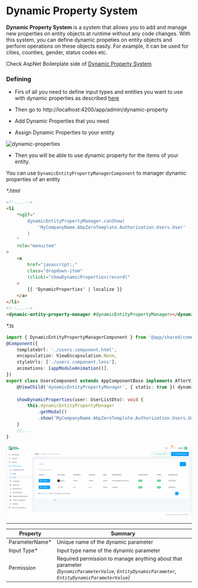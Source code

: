 # Dynamic Property System

**Dynamic Property System** is a system that allows you to add and manage new properties on entity objects at runtime without any code changes. With this system, you can define dynamic propeties on entity objects and perform operations on these objects easily. For example, it can be used for cities, counties, gender, status codes etc.

Check AspNet Boilerplate side of [Dynamic Property System](https://aspnetboilerplate.com/Pages/Documents/Dynamic-Property-System)

### Defining

* Firs of all you need to define input types and entities you want to use with dynamic properties as described [here](https://aspnetboilerplate.com/Pages/Documents/Dynamic-Parameter-System#dynamic-property-definition)

* Then go to http://localhost:4200/app/admin/dynamic-property

* Add Dynamic Properties that you need

* Assign Dynamic Properties to your entity


<img src="images/adding-dynamic-properties-to-entity.gif" alt="dynamic-properties" class="img-thumbnail" />

* Then you will be able to use dynamic property for the items of your entity.

You can use `DynamicEntityPropertyManagerComponent` to manager dynamic properties of an entity

_*.html_
```html
<!--...-->
<li
    *ngIf="
        dynamicEntityPropertyManager.canShow(
            'MyCompanyName.AbpZeroTemplate.Authorization.Users.User'
        )
    "
    role="menuitem"
>
    <a
        href="javascript:;"
        class="dropdown-item"
        (click)="showDynamicProperties(record)"
    >
        {{ 'DynamicProperties' | localize }}
    </a>
</li>
<!--...-->
<dynamic-entity-property-manager #dynamicEntityPropertyManager></dynamic-entity-property-manager>
```

_*.ts_
```typescript
import { DynamicEntityPropertyManagerComponent } from '@app/shared/common/dynamic-entity-property-manager/dynamic-entity-property-manager.component';
@Component({
    templateUrl: './users.component.html',
    encapsulation: ViewEncapsulation.None,
    styleUrls: ['./users.component.less'],
    animations: [appModuleAnimation()],
})
export class UsersComponent extends AppComponentBase implements AfterViewInit {
    @ViewChild('dynamicEntityPropertyManager', { static: true }) dynamicEntityPropertyManager: DynamicEntityPropertyManagerComponent;

    showDynamicProperties(user: UserListDto): void {
        this.dynamicEntityPropertyManager
            .getModal()
            .show('MyCompanyName.AbpZeroTemplate.Authorization.Users.User', user.id.toString());
    }
    //...
}

```

<img src="images/managing-dynamic-property-of-entity.gif" alt="dynamic-propert-of-entity" class="img-thumbnail" />

_____

<table>
    <thead>
    	<tr>
            <th>Property</th>
            <th>Summary</th>
        </tr>
    </thead>
    <tbody>
    	<tr>
            <td>ParameterName*</td>
            <td>Unique name of the dynamic parameter</td>
        </tr>
         <tr>
            <td>Input Type*</td>
            <td>Input type name of the dynamic parameter</td>
        </tr>  
         <tr>
            <td>Permission</td>
            <td>Required permission to manage anything about that parameter <br><span style="font-style: italic;">(<code>DynamicParameterValue</code>, <code>EntityDynamicParameter</code>, <code>EntityDynamicParameterValue</code>)</span></td>
        </tr>   
    </tbody>
</table>